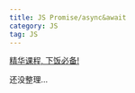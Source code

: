 ```yaml
---
title: JS Promise/async&await
category: JS
tag: JS
---
```


[精华课程, 下饭必备!](https://www.bilibili.com/video/BV15J411G7FG?p=15)

<!--more-->

还没整理...